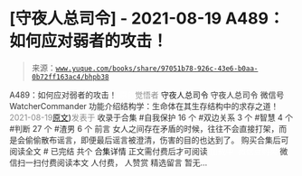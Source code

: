# [守夜人总司令] - 2021-08-19 A489：如何应对弱者的攻击！

> 来源：[`www.yuque.com/books/share/97051b78-926c-43e6-b0aa-0b72ff163ac4/bhpb38`](https://www.yuque.com/books/share/97051b78-926c-43e6-b0aa-0b72ff163ac4/bhpb38)

<ne-p id="520f42f3293818f927861ebbd5b15da4_p_0" data-lake-id="520f42f3293818f927861ebbd5b15da4_p_0"><ne-text id="u60b3a104" style="color: rgb(51, 51, 51);">A489：如何应对弱者的攻击！</ne-text></ne-p> <ne-p id="fe9b495a50d1b2d6cf0373ab480ad3bb" data-lake-id="fe9b495a50d1b2d6cf0373ab480ad3bb"><ne-text id="u6c5d708c" ne-fontsize="12" style="color: rgb(255, 255, 255);">原创</ne-text><ne-text id="u12f75de9" style="color: rgb(140, 140, 140);">觉悟者</ne-text> <ne-text id="u37e95be7" ne-fontsize="14">守夜人总司令</ne-text></ne-p> <ne-p id="5d07fb09d607137b69b59dac0822f349" data-lake-id="5d07fb09d607137b69b59dac0822f349"><ne-text id="u835a4ad8" ne-fontsize="14" ne-bold="true" style="color: rgb(51, 51, 51);">守夜人总司令</ne-text></ne-p> <ne-p id="4f38a27c99739c20baf117f4b2894109" data-lake-id="4f38a27c99739c20baf117f4b2894109"><ne-text id="u60482683" ne-fontsize="14" style="color: rgb(51, 51, 51);">微信号</ne-text><ne-text id="u5cdeada1" ne-fontsize="14" style="color: rgb(51, 51, 51);">WatcherCommander</ne-text></ne-p> <ne-p id="5f75197bdb86d59b1fdd5f8a24a068af" data-lake-id="5f75197bdb86d59b1fdd5f8a24a068af"><ne-text id="u313c1bd5" ne-fontsize="14" style="color: rgb(51, 51, 51);">功能介绍</ne-text><ne-text id="u1a590d42" ne-fontsize="14" style="color: rgb(51, 51, 51);">结构学：生命体在其生存结构中的求存之道！</ne-text></ne-p> <ne-p id="6df1d3935eb400c9bb7d533a8b71e1e3" data-lake-id="6df1d3935eb400c9bb7d533a8b71e1e3"><ne-text id="ud55e86e4" style="color: rgb(140, 140, 140);">2021-08-19</ne-text>[<ne-text id="u09ff5b34" ne-fontsize="14">原文</ne-text>](https://mp.weixin.qq.com/s?__biz=MzAxNDk1NjI2Mw==&mid=2247487093&idx=1&sn=1d756c1731508e45e15e620229fee100&chksm=9b8a2dfdacfda4ebffefe67c9f0d5b3c1553124c97c1afab6a31479590b5066733cb3ff611bd#rd))<ne-text id="u50812250" ne-fontsize="14" style="color: rgb(140, 140, 140);">发表于</ne-text></ne-p> <ne-p id="254df8904386004b21265f3d5238f7e6" data-lake-id="254df8904386004b21265f3d5238f7e6"><ne-text id="u99fd670d" style="color: rgb(51, 51, 51);">收录于合集</ne-text></ne-p> <ne-p id="e922e7b3652d144b35fc22e60d5b80fa" data-lake-id="e922e7b3652d144b35fc22e60d5b80fa"><ne-text id="u8f47ea19" style="color: rgb(51, 51, 51);">#自我保护 16 个</ne-text></ne-p> <ne-p id="1ab350f016ce860c29ad14b5f46d9030" data-lake-id="1ab350f016ce860c29ad14b5f46d9030"><ne-text id="ua3f04efd" style="color: rgb(51, 51, 51);">#双边关系 3 个</ne-text></ne-p> <ne-p id="fd38855795542cb903dc97c8befa938d" data-lake-id="fd38855795542cb903dc97c8befa938d"><ne-text id="ueca52693" style="color: rgb(51, 51, 51);">#智慧 4 个</ne-text></ne-p> <ne-p id="7583235a1e674faf2f00b8f6d9d2f21c" data-lake-id="7583235a1e674faf2f00b8f6d9d2f21c"><ne-text id="u3bf9ea54" style="color: rgb(51, 51, 51);">#判断 27 个</ne-text></ne-p> <ne-p id="a7f7aa6def8b5b882fe16314474184bd" data-lake-id="a7f7aa6def8b5b882fe16314474184bd"><ne-text id="udc34014c" style="color: rgb(51, 51, 51);">#渣男 6 个</ne-text></ne-p> <ne-p id="1fc9e594a440abda3cd08adb8737ae18" data-lake-id="1fc9e594a440abda3cd08adb8737ae18"><ne-text id="ue450e944" style="color: rgb(51, 51, 51);">前言</ne-text></ne-p> <ne-p id="41960771510dee39bf923fd1e4324d12" data-lake-id="41960771510dee39bf923fd1e4324d12"><ne-text id="u852993c6" style="color: rgb(51, 51, 51);">女人之间存在矛盾的时候，往往不会直接打架，而是会偷偷散布谣言，即便最后谣言被澄清，伤害的目的也达到了。</ne-text></ne-p> <ne-p id="d8552677a84a1308276b724588beb905" data-lake-id="d8552677a84a1308276b724588beb905" ne-alignment="center"><ne-text id="ue1fa61bb" style="color: rgb(51, 51, 51);">购买合集后可阅读全文</ne-text></ne-p> <ne-p id="18208a8cff8ad2b35abeaadf4aa71e77" data-lake-id="18208a8cff8ad2b35abeaadf4aa71e77" ne-alignment="center"><ne-text id="u19989804" style="color: rgb(51, 51, 51);">#</ne-text></ne-p> <ne-p id="e3933c64455a9a219d7d30cf2192aa81" data-lake-id="e3933c64455a9a219d7d30cf2192aa81" ne-alignment="center"><ne-text id="u4672e910" style="color: rgb(51, 51, 51);">已完结 共个</ne-text></ne-p> <ne-p id="46214790ab0990677d886c31b2ae9f57" data-lake-id="46214790ab0990677d886c31b2ae9f57" ne-alignment="center"><ne-text id="uf06ec4ce" ne-fontsize="16">合集详情</ne-text></ne-p> <ne-p id="888c369102d1a64d1587677bff9ab7de" data-lake-id="888c369102d1a64d1587677bff9ab7de" ne-alignment="center"><ne-text id="u7981a1d6" style="color: rgb(51, 51, 51);">正文需付费后才可阅读</ne-text></ne-p> <ne-p id="10581dd82c125cca889873864c854e2b" data-lake-id="10581dd82c125cca889873864c854e2b" ne-alignment="center"><ne-text id="ubae3e042" style="color: rgb(255, 255, 255);">加载中</ne-text></ne-p> <ne-p id="9a778e54430166b302dcdf459cf78519" data-lake-id="9a778e54430166b302dcdf459cf78519" ne-alignment="center"><ne-text id="ufa22ebdd" style="color: rgb(255, 255, 255);"> 微信豆购买</ne-text></ne-p> <ne-p id="c7def413c48a8b2cb2df3fe7eb4b7d40" data-lake-id="c7def413c48a8b2cb2df3fe7eb4b7d40" ne-alignment="center"><ne-text id="uf48ae5c4" style="color: rgb(51, 51, 51);">微信扫一扫付费阅读本文</ne-text></ne-p> <ne-p id="c1fec6c2bf2e5cc4cefe4b5e99137443" data-lake-id="c1fec6c2bf2e5cc4cefe4b5e99137443" ne-alignment="center"><ne-text id="uc1127054" ne-fontsize="13" style="color: rgb(51, 51, 51);">人付费， 人赞赏</ne-text></ne-p> <ne-h3 id="2n0I3" data-lake-id="2n0I3"><ne-heading-ext><ne-heading-anchor></ne-heading-anchor><ne-heading-fold></ne-heading-fold></ne-heading-ext><ne-heading-content><ne-text id="ud1bfde44" ne-fontsize="16" style="color: rgb(51, 51, 51);">精选留言</ne-text></ne-heading-content></ne-h3> <ne-p id="6b37a2a219f32be36ba573aff643be95" data-lake-id="6b37a2a219f32be36ba573aff643be95"><ne-text id="u4decd6f4" style="color: rgb(51, 51, 51);">暂无...</ne-text></ne-p>